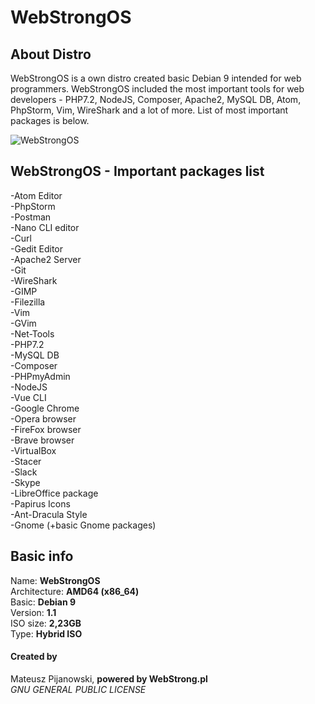 # WebStrongOS

## About Distro
WebStrongOS is a own distro created basic Debian 9 intended for web programmers. WebStrongOS included the most important tools for web developers - PHP7.2, NodeJS, Composer, Apache2, MySQL DB, Atom, PhpStorm, Vim, WireShark and a lot of more. List of most important packages is below.

![WebStrongOS](https://github.com/mateuszpijanowski/webstrongos/blob/master/WebStrongOS/LOGO.png)

## WebStrongOS - Important packages list
-Atom Editor <br />
-PhpStorm <br />
-Postman <br />
-Nano CLI editor <br />
-Curl <br />
-Gedit Editor <br />
-Apache2 Server <br />
-Git <br />
-WireShark <br />
-GIMP <br />
-Filezilla <br />
-Vim <br />
-GVim <br />
-Net-Tools <br />
-PHP7.2 <br />
-MySQL DB <br />
-Composer <br />
-PHPmyAdmin <br />
-NodeJS <br />
-Vue CLI <br />
-Google Chrome <br />
-Opera browser <br />
-FireFox browser <br />
-Brave browser <br />
-VirtualBox <br />
-Stacer <br />
-Slack <br />
-Skype <br />
-LibreOffice package <br />
-Papirus Icons <br />
-Ant-Dracula Style <br />
-Gnome (+basic Gnome packages)

## Basic info
Name: <b>WebStrongOS</b> <br />
Architecture: <b>AMD64 (x86_64)</b> <br />
Basic: <b>Debian 9</b> <br />
Version: <b>1.1</b> <br />
ISO size: <b>2,23GB</b> <br />
Type: <b>Hybrid ISO</b>

#### Created by
Mateusz Pijanowski, <b>powered by WebStrong.pl</b> <br />
<i>GNU GENERAL PUBLIC LICENSE</i>
